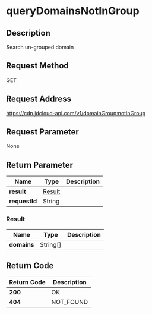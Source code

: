 # queryDomainsNotInGroup


## Description
Search un-grouped domain

## Request Method
GET

## Request Address
https://cdn.jdcloud-api.com/v1/domainGroup:notInGroup


## Request Parameter
None


## Return Parameter
|Name|Type|Description|
|---|---|---|
|**result**|[Result](querydomainsnotingroup#result)| |
|**requestId**|String| |

### <div id="result">Result</div>
|Name|Type|Description|
|---|---|---|
|**domains**|String[]| |

## Return Code
|Return Code|Description|
|---|---|
|**200**|OK|
|**404**|NOT_FOUND|